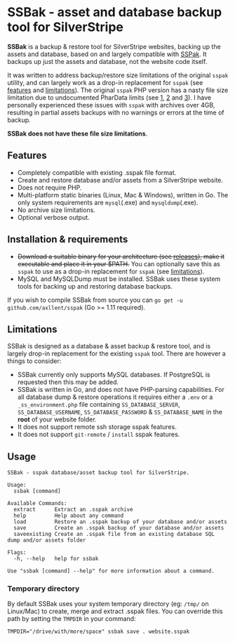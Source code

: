 # SSBak - asset and database backup tool for SilverStripe

**SSBak** is a backup & restore tool for SilverStripe websites, backing up the assets and database, based on and largely compatible with [SSPak](https://github.com/silverstripe/sspak). It backups up just the assets and database, not the website code itself.

It was written to address backup/restore size limitations of the original `sspak` utility, and can largely work as a drop-in replacement for `sspak` (see [features](#features) and [limitations](#limitations)). The original `sspak` PHP version has a nasty file size limitation due to undocumented PharData limits (see [1](https://github.com/silverstripe/sspak/issues/53), [2](https://github.com/silverstripe/sspak/issues/29) and [3](https://github.com/silverstripe/sspak/pull/52)). I have personally experienced these issues with `sspak` with archives over 4GB, resulting in partial assets backups with no warnings or errors at the time of backup. 

**SSBak does not have these file size limitations**.


## Features

- Completely compatible with existing .sspak file format.
- Create and restore database and/or assets from a SilverStripe website.
- Does not require PHP.
- Multi-platform static binaries (Linux, Mac & Windows), written in Go. The only system requirements are `mysql`(.exe) and `mysqldump`(.exe).
- No archive size limitations.
- Optional verbose output.


## Installation & requirements

- ~~Download a suitable binary for your architecture (see [releases](https://github.com/axllent/ssbak/releases/latest)), make it executable and place it in your $PATH.~~ You can optionally save this as `sspak` to use as a drop-in replacement for `sspak` (see [limitations](#limitations)).
- MySQL and MySQLDump must be installed. SSBak uses these system tools for backing up and restoring database backups.

If you wish to compile SSBak from source you can `go get -u github.com/axllent/sspak` (Go >= 1.11 required).


## Limitations

SSBak is designed as a database & asset backup & restore tool, and is largely drop-in replacement for the existing `sspak` tool. There are however a things to consider:

- SSBak currently only supports MySQL databases. If PostgreSQL is requested then this may be added.
- SSBak is written in Go, and does not have PHP-parsing capabilities. For all database dump & restore operations it requires either a `.env` or a `_ss_environment.php` file containing `SS_DATABASE_SERVER`, `SS_DATABASE_USERNAME`, `SS_DATABASE_PASSWORD` & `SS_DATABASE_NAME` in the **root** of your website folder.
- It does not support remote ssh storage sspak features.
- It does not support `git-remote` / `install` sspak features.


## Usage

```
SSBak - sspak database/asset backup tool for SilverStripe.

Usage:
  ssbak [command]

Available Commands:
  extract      Extract an .sspak archive
  help         Help about any command
  load         Restore an .sspak backup of your database and/or assets
  save         Create an .sspak backup of your database and/or assets
  saveexisting Create an .sspak file from an existing database SQL dump and/or assets folder

Flags:
  -h, --help   help for ssbak

Use "ssbak [command] --help" for more information about a command.
```

### Temporary directory

By default SSBak uses your system temporary directory (eg: `/tmp/` on Linux/Mac) to create, merge and extract .sspak files. You can override this path by setting the `TMPDIR` in your command:

```
TMPDIR="/drive/with/more/space" ssbak save . website.sspak
```

